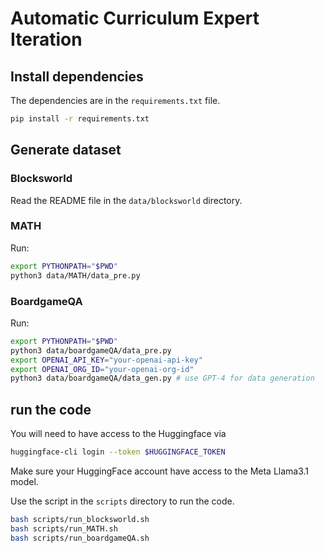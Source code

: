 # Automatic Curriculum Expert Iteration

## Install dependencies

The dependencies are in the `requirements.txt` file. 

```bash
pip install -r requirements.txt
```

## Generate dataset

### Blocksworld

Read the README file in the `data/blocksworld` directory.

### MATH

Run:
```bash
export PYTHONPATH="$PWD"
python3 data/MATH/data_pre.py
```

### BoardgameQA

Run:
```bash
export PYTHONPATH="$PWD"
python3 data/boardgameQA/data_pre.py
export OPENAI_API_KEY="your-openai-api-key"
export OPENAI_ORG_ID="your-openai-org-id"
python3 data/boardgameQA/data_gen.py # use GPT-4 for data generation
```

## run the code

You will need to have access to the Huggingface via
```bash
huggingface-cli login --token $HUGGINGFACE_TOKEN
```
Make sure your HuggingFace account have access to the Meta Llama3.1 model. 

Use the script in the `scripts` directory to run the code. 

```bash
bash scripts/run_blocksworld.sh
bash scripts/run_MATH.sh
bash scripts/run_boardgameQA.sh
```

